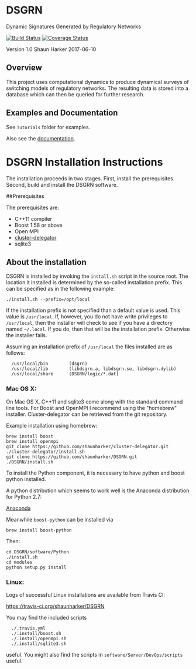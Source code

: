 # DSGRN
Dynamic Signatures Generated by Regulatory Networks

[![Build Status](https://travis-ci.org/shaunharker/DSGRN.svg?branch=master)](https://travis-ci.org/shaunharker/DSGRN) [![Coverage Status](https://coveralls.io/repos/github/shaunharker/DSGRN/badge.svg?branch=master)](https://coveralls.io/github/shaunharker/DSGRN?branch=master)

Version 1.0
Shaun Harker
2017-06-10

## Overview 

This project uses computational dynamics to produce
dynamical surveys of switching models of regulatory 
networks. The resulting data is stored into a database
which can then be queried for further research.

## Examples and Documentation

See `Tutorials` folder for examples.

Also see the [documentation](https://shaunharker.github.io/DSGRN/).

# DSGRN Installation Instructions

The installation proceeds in two stages.
First, install the prerequisites.
Second, build and install the DSGRN software.

##Prerequisites

The prerequisites are:

* C++11 compiler
* Boost 1.58 or above
* Open MPI
* [cluster-delegator](https://github.com/shaunharker/cluster-delegator.git)
* sqlite3

## About the installation

DSGRN is installed by invoking the `install.sh` script in the source root. 
The location it installed is determined by the so-called installation prefix.
This can be specified as in the following example:

```
./install.sh --prefix=/opt/local
```

If the installation prefix is not specified than a default value is used.
This value is `/usr/local`. If, however, you do not have write privileges to `/usr/local`,
then the installer will check to see if you have a directory named `~/.local`. 
If you do, then that will be the installation prefix. Otherwise the installer fails.

Assuming an installation prefix of `/usr/local` the files installed are as follows:

```
  /usr/local/bin        (dsgrn)
  /usr/local/lib        (libdsgrn.a, libdsgrn.so, libdsgrn.dylib)
  /usr/local/share      (DSGRN/logic/*.dat)
```

### Mac OS X: 

On Mac OS X, C++11 and sqlite3 come along with the standard command line tools. For Boost and OpenMPI I recommend using the "homebrew" installer. Cluster-delegator can be retrieved from the git repository.

Example installation using homebrew:

```
brew install boost
brew install openmpi
git clone https://github.com/shaunharker/cluster-delegator.git
./cluster-delegator/install.sh
git clone https://github.com/shaunharker/DSGRN.git
./DSGRN/install.sh
```

To install the Python component, it is necessary to have python and boost python installed. 

A python distribution which seems to work well is the Anaconda distribution for Python 2.7:

[Anaconda](https://www.continuum.io/downloads)

Meanwhile `boost-python` can be installed via

```
brew install boost-python
```

Then:

```
cd DSGRN/software/Python
./install.sh
cd modules
python setup.py install
```

### Linux:

Logs of successful Linux installations are available from Travis CI:

https://travis-ci.org/shaunharker/DSGRN

You may find the included scripts

```
  ./.travis.yml
  ./.install/boost.sh
  ./.install/openmpi.sh
  ./.install/sqlite3.sh
```
useful. You might also find the scripts in `software/Server/DevOps/scripts` useful.
